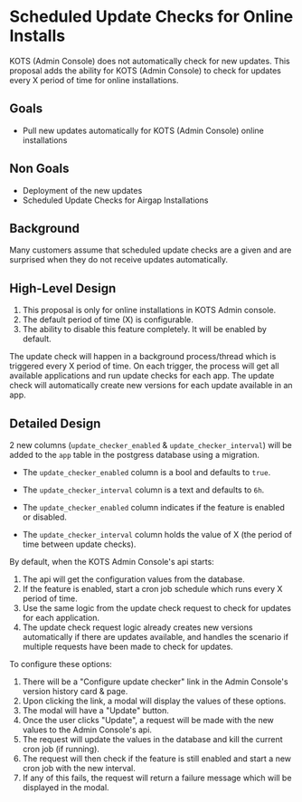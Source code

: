 # Scheduled Update Checks for Online Installs

KOTS (Admin Console) does not automatically check for new updates. This proposal adds the 
ability for KOTS (Admin Console) to check for updates every X period of time for online installations.

## Goals

- Pull new updates automatically for KOTS (Admin Console) online installations

## Non Goals

- Deployment of the new updates
- Scheduled Update Checks for Airgap Installations

## Background

Many customers assume that scheduled update checks are a given and are surprised when they do
not receive updates automatically.

## High-Level Design

1. This proposal is only for online installations in KOTS Admin console.
2. The default period of time (X) is configurable.
3. The ability to disable this feature completely. It will be enabled by default.

The update check will happen in a background process/thread which is triggered every X period of time.
On each trigger, the process will get all available applications and run update checks for each app.
The update check will automatically create new versions for each update available in an app.

## Detailed Design

2 new columns (`update_checker_enabled` & `update_checker_interval`) will be 
added to the `app` table in the postgress database using a migration.

* The `update_checker_enabled` column is a bool and defaults to `true`. 
* The `update_checker_interval` column is a text and defaults to `6h`.

* The `update_checker_enabled` column indicates if the feature is enabled or disabled.
* The `update_checker_interval` column holds the value of X (the period of time between update checks).

By default, when the KOTS Admin Console's api starts:

1. The api will get the configuration values from the database.
2. If the feature is enabled, start a cron job schedule which runs every X period of time. 
3. Use the same logic from the update check request to check for updates for each application.
4. The update check request logic already creates new versions automatically if there are updates available,
and handles the scenario if multiple requests have been made to check for updates.

To configure these options:

1. There will be a "Configure update checker" link in the Admin Console's version history card & page.
2. Upon clicking the link, a modal will display the values of these options.
3. The modal will have a "Update" button. 
4. Once the user clicks "Update", a request will be made with the new values to the Admin Console's api.
5. The request will update the values in the database and kill the current cron job (if running).
6. The request will then check if the feature is still enabled and start a new cron job with the new interval.
7. If any of this fails, the request will return a failure message which will be displayed in the modal.
